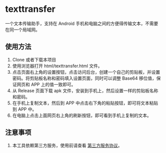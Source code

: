 # texttransfer
一个文本传输助手，支持在 Android 手机和电脑之间的方便得传输文本，不需要在同一个局域网。

## 使用方法
1. Clone 或者下载本项目
2. 使用浏览器打开 html/texttransfer.html 文件。
3. 点击页面右上角的设置按钮，点击访问后台，创建一个自己的剪贴板，并设置密码。将剪贴板名称和密码填入设置页面，同时可以调整 Base64 移位值，保证网页和 APP 上的值一致即可。
4. 从 Release 页面下载 apk 文件，安装到手机上，然后设置一样的剪贴板名称和密码。
5. 在手机上复制文本，然后到 APP 中点击右下角的粘贴按钮，即可将文本粘贴到 APP 中。
6. 在电脑上点击上面网页右上角的刷新按钮，即可看到手机上复制的文本。

## 注意事项
1. 本工具依赖第三方服务，使用前请查看 [第三方服务协议](https://netcut.cn/pages/terms.html)。